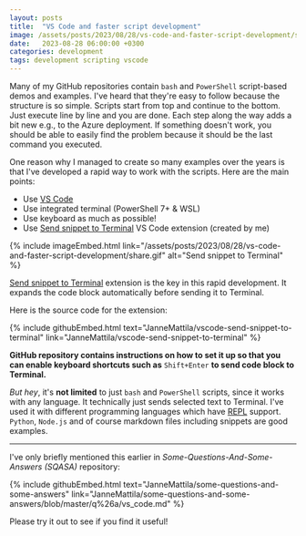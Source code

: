 ```yaml
---
layout: posts
title:  "VS Code and faster script development"
image: /assets/posts/2023/08/28/vs-code-and-faster-script-development/share.gif
date:   2023-08-28 06:00:00 +0300
categories: development
tags: development scripting vscode
---
```

Many of my GitHub repositories contain `bash` and `PowerShell` script-based demos and examples.
I've heard that they're easy to follow because the structure is so simple.
Scripts start from top and continue to the bottom. Just execute line by line and you are done.
Each step along the way adds a bit new e.g., to the Azure deployment.
If something doesn't work, you should be able to easily find the problem because it should
be the last command you executed.

One reason why I managed to create so many examples over the years is that I've developed a rapid way to
work with the scripts. 
Here are the main points:

- Use [VS Code](https://code.visualstudio.com/)
- Use integrated terminal (PowerShell 7+ & WSL)
- Use keyboard as much as possible!
- Use [Send snippet to Terminal](https://marketplace.visualstudio.com/items?itemName=jannemattila.send-snippet-to-terminal) VS Code extension (created by me)

{% include imageEmbed.html link="/assets/posts/2023/08/28/vs-code-and-faster-script-development/share.gif" alt="Send snippet to Terminal" %}

[Send snippet to Terminal](https://marketplace.visualstudio.com/items?itemName=jannemattila.send-snippet-to-terminal)
extension is the key in this rapid development. 
It expands the code block automatically before sending it to Terminal.

Here is the source code for the extension:

{% include githubEmbed.html text="JanneMattila/vscode-send-snippet-to-terminal" link="JanneMattila/vscode-send-snippet-to-terminal" %}

**GitHub repository contains instructions on how to set it up so that you can
enable keyboard shortcuts such as** `Shift+Enter` **to send code block to Terminal.**

_But hey_, it's **not limited** to just `bash` and `PowerShell` scripts, since it works with any language.
It technically just sends selected text to Terminal.
I've used it with different programming languages which have [REPL](https://en.wikipedia.org/wiki/Read%E2%80%93eval%E2%80%93print_loop) support.
`Python`, `Node.js` and of course markdown files including snippets are good examples.

---

I've only briefly mentioned this earlier in _Some-Questions-And-Some-Answers (SQASA)_ repository:

{% include githubEmbed.html text="JanneMattila/some-questions-and-some-answers" link="JanneMattila/some-questions-and-some-answers/blob/master/q%26a/vs_code.md" %}

Please try it out to see if you find it useful!
